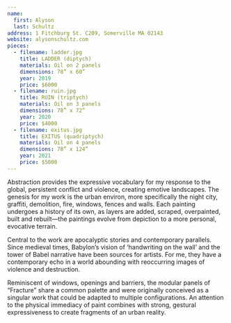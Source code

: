 ```yaml
---
name:
  first: Alyson
  last: Schultz
address: 1 Fitchburg St. C209, Somerville MA 02143
website: alysonschultz.com
pieces:
  - filename: ladder.jpg
    title: LADDER (diptych)
    materials: Oil on 2 panels
    dimensions: 78” x 60”
    year: 2019
    price: $6000
  - filename: ruin.jpg
    title: RUIN (triptych)
    materials: Oil on 3 panels
    dimensions: 78” x 72”
    year: 2020
    price: $4000
  - filename: exitus.jpg
    title: EXITUS (quadriptych)
    materials: Oil on 4 panels
    dimensions: 78” x 124”
    year: 2021
    price: $5000
---
```


Abstraction provides the expressive vocabulary for my response to the global, persistent conflict and violence, creating emotive landscapes.
The genesis for my work is the urban environ, more specifically the night city, graffiti, demolition, fire, windows, fences and walls.
Each painting undergoes a history of its own, as layers are added, scraped, overpainted, built and rebuilt—the paintings evolve from depiction to a more personal, evocative terrain.  

Central to the work are apocalyptic stories and contemporary parallels.
Since medieval times, Babylon’s vision of ‘handwriting on the wall’ and the tower of Babel narrative have been sources for artists.
For me, they have a contemporary echo in a world abounding with reoccurring images of violence and destruction.  

Reminiscent of windows, openings and barriers, the modular panels of “Fracture” share a common palette and were originally conceived as a singular work that could be adapted to multiple configurations.
An attention to the physical immediacy of paint combines with strong, gestural expressiveness to create fragments of an urban reality.
